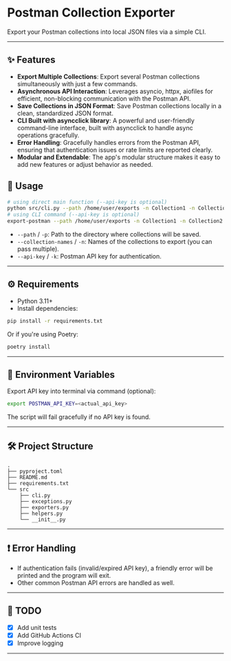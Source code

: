 # Postman Collection Exporter

Export your Postman collections into local JSON files via a simple CLI.

---

## ✨ Features

- **Export Multiple Collections**: Export several Postman collections simultaneously with just a few commands.
- **Asynchronous API Interaction**: Leverages asyncio, httpx, aiofiles for efficient, non-blocking communication with the Postman API.
- **Save Collections in JSON Format**: Save Postman collections locally in a clean, standardized JSON format.
- **CLI Built with asyncclick library**: A powerful and user-friendly command-line interface, built with asyncclick to handle async operations gracefully.
- **Error Handling**: Gracefully handles errors from the Postman API, ensuring that authentication issues or rate limits are reported clearly.
- **Modular and Extendable**: The app's modular structure makes it easy to add new features or adjust behavior as needed.

## 🚀 Usage

```bash
# using direct main function (--api-key is optional)
python src/cli.py --path /home/user/exports -n Collection1 -n Collection2 --api-key postman-api-key 
# using CLI command (--api-key is optional)
export-postman --path /home/user/exports -n Collection1 -n Collection2 --api-key postman-api-key
```

- `--path` / `-p`: Path to the directory where collections will be saved.
- `--collection-names` / `-n`: Names of the collections to export (you can pass multiple).
- `--api-key` / `-k`: Postman API key for authentication.

---

## ⚙️ Requirements

- Python 3.11+
- Install dependencies:

```bash
pip install -r requirements.txt
```

Or if you're using Poetry:

```bash
poetry install
```

---

## 📑 Environment Variables

Export API key into terminal via command (optional):

```bash
export POSTMAN_API_KEY=<actual_api_key>
```

The script will fail gracefully if no API key is found.

---

## 🛠️ Project Structure

```
.
├── pyproject.toml
├── README.md
├── requirements.txt
└── src
    ├── cli.py
    ├── exceptions.py
    ├── exporters.py
    ├── helpers.py
    └── __init__.py
```

---

## ❗ Error Handling

- If authentication fails (invalid/expired API key), a friendly error will be printed and the program will exit.
- Other common Postman API errors are handled as well.

---

## 🧹 TODO

- [x] Add unit tests
- [x] Add GitHub Actions CI
- [x] Improve logging

---


